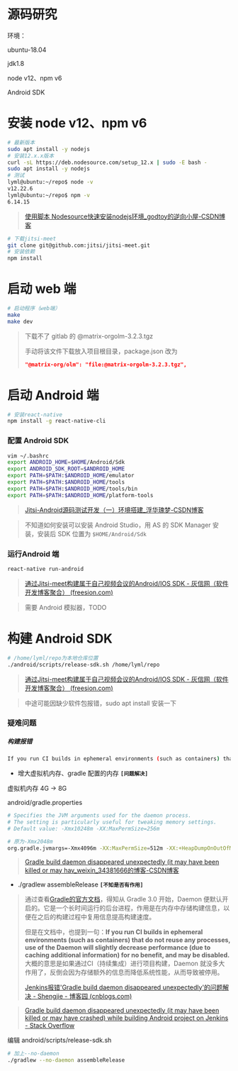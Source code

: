 # 源码研究

环境：

ubuntu-18.04

jdk1.8

node v12、npm v6

Android SDK

# 安装 node v12、npm v6

```bash
# 最新版本
sudo apt install -y nodejs
# 安装12.x.x版本
curl -sL https://deb.nodesource.com/setup_12.x | sudo -E bash -
sudo apt install -y nodejs
# 测试
lyml@ubuntu:~/repo$ node -v
v12.22.6
lyml@ubuntu:~/repo$ npm -v
6.14.15
```

> [使用脚本 Nodesource快速安装nodejs环境_godtoy的逆向小屋-CSDN博客](https://blog.csdn.net/qq_22656473/article/details/102469275)

```bash
# 下载jitsi-meet
git clone git@github.com:jitsi/jitsi-meet.git
# 安装依赖
npm install
```

# 启动 web 端

```bash
# 启动程序（web端）
make
make dev
```

> 下载不了 gitlab 的 @matrix-orgolm-3.2.3.tgz
>
> 手动将该文件下载放入项目根目录，package.json 改为
>
> ```json
> "@matrix-org/olm": "file:@matrix-orgolm-3.2.3.tgz",
> ```

# 启动 Android 端

```bash
# 安装react-native
npm install -g react-native-cli
```

### 配置 Android SDK

```bash
vim ~/.bashrc
export ANDROID_HOME=$HOME/Android/Sdk
export ANDROID_SDK_ROOT=$ANDROID_HOME
export PATH=$PATH:$ANDROID_HOME/emulator
export PATH=$PATH:$ANDROID_HOME/tools
export PATH=$PATH:$ANDROID_HOME/tools/bin
export PATH=$PATH:$ANDROID_HOME/platform-tools
```

> [Jitsi-Android源码测试开发（一）环境搭建_浮华瑰梦-CSDN博客](https://blog.csdn.net/u011249920/article/details/94721587)

> 不知道如何安装可以安装 Android Studio，用 AS 的 SDK Manager 安装，安装后 SDK 位置为 `$HOME/Android/Sdk`

### 运行Android 端

```bash
react-native run-android
```

> [通过Jitsi-meet构建属于自己视频会议的Android/IOS SDK - 灰信网（软件开发博客聚合） (freesion.com)](https://www.freesion.com/article/25311087373/)

> 需要 Android 模拟器，TODO

# 构建 Android SDK

```bash
# /home/lyml/repo为本地仓库位置
./android/scripts/release-sdk.sh /home/lyml/repo
```

> [通过Jitsi-meet构建属于自己视频会议的Android/IOS SDK - 灰信网（软件开发博客聚合） (freesion.com)](https://www.freesion.com/article/25311087373/)

> 中途可能因缺少软件包报错，sudo apt install 安装一下

### 疑难问题

##### 构建报错

```bash
If you run CI builds in ephemeral environments (such as containers) that do not reuse any processes, use of the Daemon will slightly decrease performance (due to caching additional information) for no benefit, and may be disabled.
```

- 增大虚拟机内存、gradle 配置的内存 **`[问题解决]`**

虚拟机内存 4G -> 8G

android/gradle.properties

```bash
# Specifies the JVM arguments used for the daemon process.
# The setting is particularly useful for tweaking memory settings.
# Default value: -Xmx10248m -XX:MaxPermSize=256m

# 原为-Xmx2048m
org.gradle.jvmargs=-Xmx4096m -XX:MaxPermSize=512m -XX:+HeapDumpOnOutOfMemoryError -Dfile.encoding=UTF-8
```

> [Gradle build daemon disappeared unexpectedly (it may have been killed or may hav_weixin_34381666的博客-CSDN博客](https://blog.csdn.net/weixin_34381666/article/details/93863128)

- ./gradlew assembleRelease **`[不知是否有作用]`**

> 通过查看[Gradle的官方文档](https://docs.gradle.org/current/userguide/gradle_daemon.html)，得知从 Gradle 3.0 开始，Daemon 便默认开启的。它是一个长时间运行的后台进程，作用是在内存中存储构建信息，以便在之后的构建过程中复用信息提高构建速度。
>
> 但是在文档中，也提到一句：**If you run CI builds in ephemeral environments (such as containers) that do not reuse any processes, use of the Daemon will slightly decrease performance (due to caching additional information) for no benefit, and may be disabled.** 大概的意思是如果通过CI（持续集成）进行项目构建，Daemon 就没多大作用了，反倒会因为存储额外的信息而降低系统性能，从而导致被停用。
>
> [Jenkins报错'Gradle build daemon disappeared unexpectedly'的问题解决 - Shengjie - 博客园 (cnblogs.com)](https://www.cnblogs.com/liushengchieh/p/9729786.html)

> [Gradle build daemon disappeared unexpectedly (it may have been killed or may have crashed) while building Android project on Jenkins - Stack Overflow](https://stackoverflow.com/questions/37171043/gradle-build-daemon-disappeared-unexpectedly-it-may-have-been-killed-or-may-hav)

编辑 android/scripts/release-sdk.sh

```bash
# 加上--no-daemon
./gradlew --no-daemon assembleRelease
```

